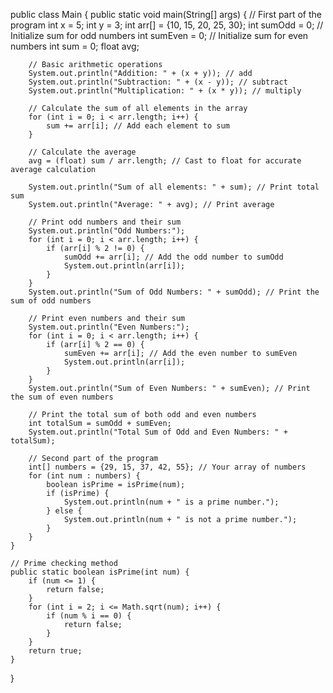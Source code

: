 public class Main {
    public static void main(String[] args) {
        // First part of the program
        int x = 5;
        int y = 3;
        int arr[] = {10, 15, 20, 25, 30};
        int sumOdd = 0; // Initialize sum for odd numbers
        int sumEven = 0; // Initialize sum for even numbers
        int sum = 0;
        float avg;

        // Basic arithmetic operations
        System.out.println("Addition: " + (x + y)); // add
        System.out.println("Subtraction: " + (x - y)); // subtract
        System.out.println("Multiplication: " + (x * y)); // multiply

        // Calculate the sum of all elements in the array
        for (int i = 0; i < arr.length; i++) { 
            sum += arr[i]; // Add each element to sum
        }

        // Calculate the average
        avg = (float) sum / arr.length; // Cast to float for accurate average calculation

        System.out.println("Sum of all elements: " + sum); // Print total sum
        System.out.println("Average: " + avg); // Print average

        // Print odd numbers and their sum
        System.out.println("Odd Numbers:");  
        for (int i = 0; i < arr.length; i++) { 
            if (arr[i] % 2 != 0) {
                sumOdd += arr[i]; // Add the odd number to sumOdd
                System.out.println(arr[i]); 
            }  
        }  
        System.out.println("Sum of Odd Numbers: " + sumOdd); // Print the sum of odd numbers

        // Print even numbers and their sum
        System.out.println("Even Numbers:");  
        for (int i = 0; i < arr.length; i++) {  
            if (arr[i] % 2 == 0) {  
                sumEven += arr[i]; // Add the even number to sumEven
                System.out.println(arr[i]);  
            }  
        }  
        System.out.println("Sum of Even Numbers: " + sumEven); // Print the sum of even numbers

        // Print the total sum of both odd and even numbers
        int totalSum = sumOdd + sumEven;
        System.out.println("Total Sum of Odd and Even Numbers: " + totalSum);

        // Second part of the program
        int[] numbers = {29, 15, 37, 42, 55}; // Your array of numbers
        for (int num : numbers) {
            boolean isPrime = isPrime(num);
            if (isPrime) {
                System.out.println(num + " is a prime number.");
            } else {
                System.out.println(num + " is not a prime number.");
            }
        }
    }

    // Prime checking method
    public static boolean isPrime(int num) {
        if (num <= 1) {
            return false;
        }
        for (int i = 2; i <= Math.sqrt(num); i++) {
            if (num % i == 0) {
                return false;
            }
        }
        return true;
    }
}
